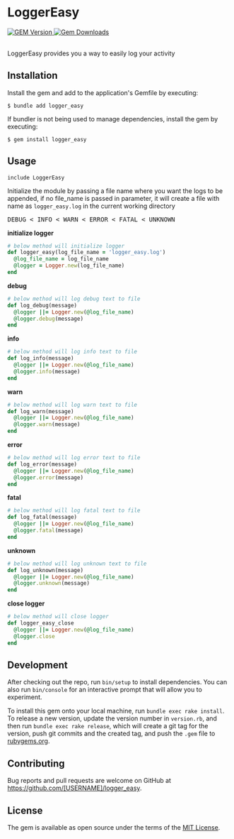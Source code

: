 # LoggerEasy
<div>
    <a href="https://rubygems.org/gems/logger_easy">
        <img alt="GEM Version" src="https://img.shields.io/gem/v/logger_easy?color=38C160&logo=ruby&logoColor=FE1616">
    </a>
    <a href="https://rubygems.org/gems/logger_easy">
        <img alt="Gem Downloads" src="https://img.shields.io/gem/dt/logger_easy?color=38C160&logo=ruby&logoColor=FE1616">
    </a>
</div>

<br>

LoggerEasy provides you a way to easily log your activity

## Installation

Install the gem and add to the application's Gemfile by executing:

    $ bundle add logger_easy

If bundler is not being used to manage dependencies, install the gem by executing:

    $ gem install logger_easy

## Usage

`include LoggerEasy`

Initialize the module by passing a file name where you want the logs to be appended, if no file_name is passed in parameter, it will create a file with name as `logger_easy.log` in the current working directory

<pre>
DEBUG < INFO < WARN < ERROR < FATAL < UNKNOWN
</pre>

**initialize logger**
```ruby
# below method will initialize logger
def logger_easy(log_file_name = 'logger_easy.log')
  @log_file_name = log_file_name
  @logger = Logger.new(log_file_name)
end
```

**debug**
```ruby
# below method will log debug text to file
def log_debug(message)
  @logger ||= Logger.new(@log_file_name)
  @logger.debug(message)
end
```

**info**
```ruby
# below method will log info text to file
def log_info(message)
  @logger ||= Logger.new(@log_file_name)
  @logger.info(message)
end
```

**warn**
```ruby
# below method will log warn text to file
def log_warn(message)
  @logger ||= Logger.new(@log_file_name)
  @logger.warn(message)
end
```

**error**
```ruby
# below method will log error text to file
def log_error(message)
  @logger ||= Logger.new(@log_file_name)
  @logger.error(message)
end
```

**fatal**
```ruby
# below method will log fatal text to file
def log_fatal(message)
  @logger ||= Logger.new(@log_file_name)
  @logger.fatal(message)
end
```

**unknown**
```ruby
# below method will log unknown text to file
def log_unknown(message)
  @logger ||= Logger.new(@log_file_name)
  @logger.unknown(message)
end
```

**close logger**
```ruby
# below method will close logger
def logger_easy_close
  @logger ||= Logger.new(@log_file_name)
  @logger.close
end
```

## Development

After checking out the repo, run `bin/setup` to install dependencies. You can also run `bin/console` for an interactive prompt that will allow you to experiment.

To install this gem onto your local machine, run `bundle exec rake install`. To release a new version, update the version number in `version.rb`, and then run `bundle exec rake release`, which will create a git tag for the version, push git commits and the created tag, and push the `.gem` file to [rubygems.org](https://rubygems.org).

## Contributing

Bug reports and pull requests are welcome on GitHub at https://github.com/[USERNAME]/logger_easy.

## License

The gem is available as open source under the terms of the [MIT License](https://opensource.org/licenses/MIT).

